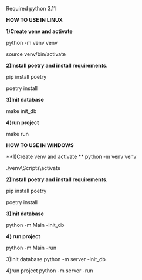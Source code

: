 Required python 3.11

**HOW TO USE IN LINUX**

**1)Create venv and activate**

python -m venv venv

source venv/bin/activate

**2)Install poetry and install requirements.**

pip install poetry

poetry install

**3)Init database**

make init_db

**4)run project**

make run

**HOW TO USE IN WINDOWS**

**1)Create venv and activate
**
python -m venv venv

.\venv\Scripts\activate

**2)Install poetry and install requirements.**

pip install poetry

poetry install

**3)Init database**

python -m Main -init_db

**4) run project**

python -m Main -run

3)Init database
python -m server -init_db

4)run project
python -m server -run

